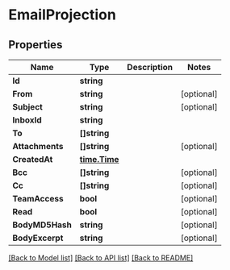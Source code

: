 # EmailProjection

## Properties

Name | Type | Description | Notes
------------ | ------------- | ------------- | -------------
**Id** | **string** |  | 
**From** | **string** |  | [optional] 
**Subject** | **string** |  | [optional] 
**InboxId** | **string** |  | 
**To** | **[]string** |  | 
**Attachments** | **[]string** |  | [optional] 
**CreatedAt** | [**time.Time**](time.Time) |  | 
**Bcc** | **[]string** |  | [optional] 
**Cc** | **[]string** |  | [optional] 
**TeamAccess** | **bool** |  | [optional] 
**Read** | **bool** |  | [optional] 
**BodyMD5Hash** | **string** |  | [optional] 
**BodyExcerpt** | **string** |  | [optional] 

[[Back to Model list]](../README#documentation-for-models) [[Back to API list]](../README#documentation-for-api-endpoints) [[Back to README]](../README)


